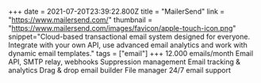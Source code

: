 +++
date = 2021-07-20T23:39:22.800Z
title = "MailerSend"
link = "https://www.mailersend.com/"
thumbnail = "https://www.mailersend.com/images/favicon/apple-touch-icon.png"
snippet="Cloud-based transactional email system designed for everyone. Integrate with your own API, use advanced email analytics and work with dynamic email templates."
tags = ["email"]
+++
12.000 emails/month
Email API, SMTP relay, webhooks
Suppression management
Email tracking & analytics
Drag & drop email builder
File manager
24/7 email support